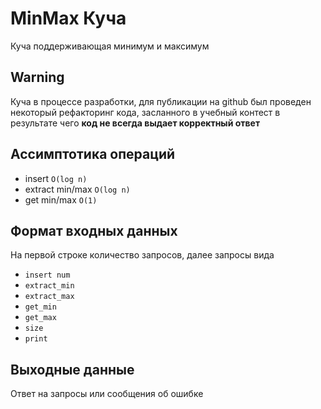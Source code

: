 # MinMax Куча

Куча поддерживающая минимум и максимум

## Warning

Куча в процессе разработки, для публикации на github
был проведен некоторый рефакторинг кода, засланного
в учебный контест в результате чего **код не всегда
выдает корректный ответ**

## Ассимптотика операций

* insert `O(log n)`
* extract min/max `O(log n)`
* get min/max `O(1)`

## Формат входных данных

На первой строке количество запросов, далее запросы вида

* `insert num`
* `extract_min`
* `extract_max`
* `get_min`
* `get_max`
* `size`
* `print`

## Выходные данные

Ответ на запросы или сообщения об ошибке
